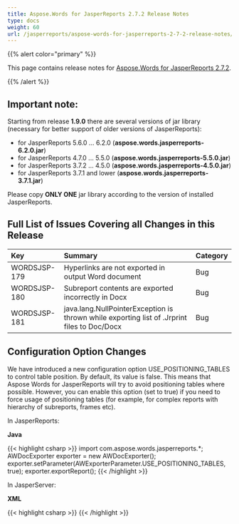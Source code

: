 ```yaml
---
title: Aspose.Words for JasperReports 2.7.2 Release Notes
type: docs
weight: 60
url: /jasperreports/aspose-words-for-jasperreports-2-7-2-release-notes/
---
```


{{% alert color="primary" %}} 

This page contains release notes for [Aspose.Words for JasperReports 2.7.2](http://www.aspose.com/downloads/words/jasperreports/new-releases/aspose.words-for-jasperreports-2.7.2/).

{{% /alert %}} 

## **Important note:**

Starting from release **1.9.0** there are several versions of jar library (necessary for better support of older versions of JasperReports):

- for JasperReports 5.6.0 ... 6.2.0 (**aspose.words.jasperreports-6.2.0.jar**)
- for JasperReports 4.7.0 ... 5.5.0 (**aspose.words.jasperreports-5.5.0.jar**)
- for JasperReports 3.7.2 ... 4.5.0 (**aspose.words.jasperreports-4.5.0.jar**)
- for JasperReports 3.7.1 and lower (**aspose.words.jasperreports-3.7.1.jar**)

Please copy **ONLY ONE** jar library according to the version of installed JasperReports.

## **Full List of Issues Covering all Changes in this Release**

|**Key** |**Summary** |**Category** |
| :- | :- | :- |
|WORDSJSP-179 |Hyperlinks are not exported in output Word document |Bug|
|WORDSJSP-180 |Subreport contents are exported incorrectly in Docx |Bug|
|WORDSJSP-181 |java.lang.NullPointerException is thrown while exporting list of .Jrprint files to Doc/Docx |Bug|

## **Configuration Option Changes**

We have introduced a new configuration option USE_POSITIONING_TABLES to control table position. By default, its value is false. This means that Aspose Words for JasperReports will try to avoid positioning tables where possible. However, you can enable this option (set to true) if you need to force usage of positioning tables (for example, for complex reports with hierarchy of subreports, frames etc).

In JasperReports:

**Java**

{{< highlight csharp >}}
   import com.aspose.words.jasperreports.*;
   AWDocExporter exporter = new AWDocExporter();
   exporter.setParameter(AWExporterParameter.USE_POSITIONING_TABLES, true);
   exporter.exportReport();
{{< /highlight >}}

In JasperServer:

**XML**

{{< highlight csharp >}}
<bean id="aw_exportParameters" class="com.aspose.words.jasperreports.AWExportParametersBean">
    <property name="usePositioningTables" value="true"/>
</bean>
{{< /highlight >}}
